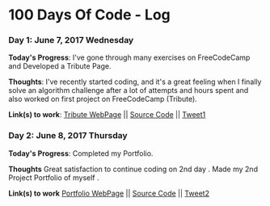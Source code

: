 # 100 Days Of Code - Log

### Day 1: June 7, 2017 Wednesday

**Today's Progress**: I've gone through many exercises on FreeCodeCamp and Developed a Tribute Page.

**Thoughts**: I've recently started coding, and it's a great feeling when I finally solve an algorithm challenge after a lot of attempts and hours spent and also worked on first project on FreeCodeCamp (Tribute).

**Link(s) to work**: [Tribute WebPage](https://codepen.io/harrypottero/pen/dRorWX) || [Source Code](https://github.com/harrypotter0/WebSummer/tree/master/TributePage) || [Tweet1]()


### Day 2: June 8, 2017 Thursday

**Today's Progress**: Completed my Portfolio.

**Thoughts** Great satisfaction to continue coding on 2nd day . Made my 2nd Project Portfolio of myself .

**Link(s) to work** [Portfolio WebPage](https://codepen.io/harrypottero/pen/awvEdm)
 || [Source Code](https://github.com/harrypotter0/WebSummer/tree/master/Portfolio) || [Tweet2]()

